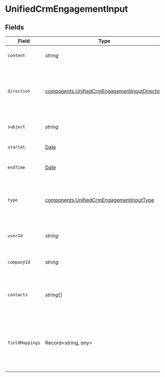 # UnifiedCrmEngagementInput


## Fields

| Field                                                                                                          | Type                                                                                                           | Required                                                                                                       | Description                                                                                                    | Example                                                                                                        |
| -------------------------------------------------------------------------------------------------------------- | -------------------------------------------------------------------------------------------------------------- | -------------------------------------------------------------------------------------------------------------- | -------------------------------------------------------------------------------------------------------------- | -------------------------------------------------------------------------------------------------------------- |
| `content`                                                                                                      | *string*                                                                                                       | :heavy_minus_sign:                                                                                             | The content of the engagement                                                                                  | Meeting call with CTO                                                                                          |
| `direction`                                                                                                    | [components.UnifiedCrmEngagementInputDirection](../../models/components/unifiedcrmengagementinputdirection.md) | :heavy_minus_sign:                                                                                             | The direction of the engagement. Authorized values are INBOUND or OUTBOUND                                     | INBOUND                                                                                                        |
| `subject`                                                                                                      | *string*                                                                                                       | :heavy_minus_sign:                                                                                             | The subject of the engagement                                                                                  | Technical features planning                                                                                    |
| `startAt`                                                                                                      | [Date](https://developer.mozilla.org/en-US/docs/Web/JavaScript/Reference/Global_Objects/Date)                  | :heavy_minus_sign:                                                                                             | The start time of the engagement                                                                               | 2024-10-01T12:00:00Z                                                                                           |
| `endTime`                                                                                                      | [Date](https://developer.mozilla.org/en-US/docs/Web/JavaScript/Reference/Global_Objects/Date)                  | :heavy_minus_sign:                                                                                             | The end time of the engagement                                                                                 | 2024-10-01T22:00:00Z                                                                                           |
| `type`                                                                                                         | [components.UnifiedCrmEngagementInputType](../../models/components/unifiedcrmengagementinputtype.md)           | :heavy_check_mark:                                                                                             | The type of the engagement. Authorized values are EMAIL, CALL or MEETING                                       | MEETING                                                                                                        |
| `userId`                                                                                                       | *string*                                                                                                       | :heavy_minus_sign:                                                                                             | The UUID of the user tied to the engagement                                                                    | 801f9ede-c698-4e66-a7fc-48d19eebaa4f                                                                           |
| `companyId`                                                                                                    | *string*                                                                                                       | :heavy_minus_sign:                                                                                             | The UUID of the company tied to the engagement                                                                 | 801f9ede-c698-4e66-a7fc-48d19eebaa4f                                                                           |
| `contacts`                                                                                                     | *string*[]                                                                                                     | :heavy_minus_sign:                                                                                             | The UUIDs of contacts tied to the engagement object                                                            | [<br/>"801f9ede-c698-4e66-a7fc-48d19eebaa4f"<br/>]                                                             |
| `fieldMappings`                                                                                                | Record<string, *any*>                                                                                          | :heavy_minus_sign:                                                                                             | The custom field mappings of the engagement between the remote 3rd party & Panora                              | {<br/>"fav_dish": "broccoli",<br/>"fav_color": "red"<br/>}                                                     |